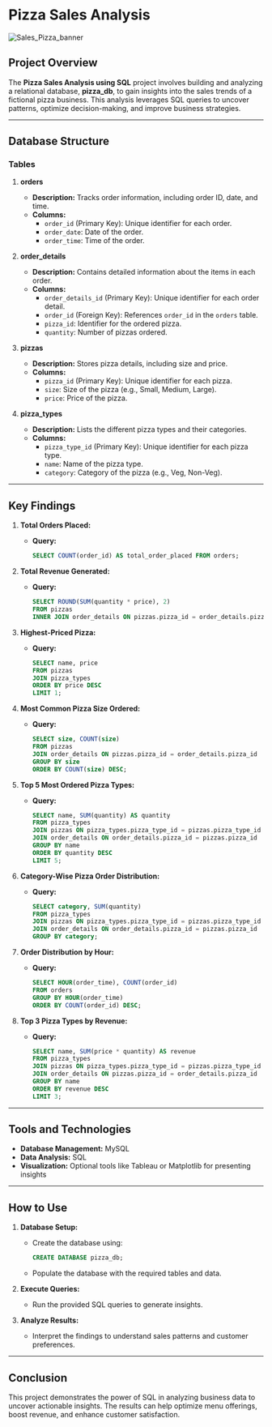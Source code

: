 # Pizza Sales Analysis

![Sales_Pizza_banner](https://github.com/user-attachments/assets/93b46a36-827f-458b-91a3-c1e10d1f7750)


## Project Overview

The **Pizza Sales Analysis using SQL** project involves building and analyzing a relational database, **pizza\_db**, to gain insights into the sales trends of a fictional pizza business. This analysis leverages SQL queries to uncover patterns, optimize decision-making, and improve business strategies.

---

## Database Structure

### Tables

1. **orders**

   - **Description:** Tracks order information, including order ID, date, and time.
   - **Columns:**
     - `order_id` (Primary Key): Unique identifier for each order.
     - `order_date`: Date of the order.
     - `order_time`: Time of the order.

2. **order\_details**

   - **Description:** Contains detailed information about the items in each order.
   - **Columns:**
     - `order_details_id` (Primary Key): Unique identifier for each order detail.
     - `order_id` (Foreign Key): References `order_id` in the `orders` table.
     - `pizza_id`: Identifier for the ordered pizza.
     - `quantity`: Number of pizzas ordered.

3. **pizzas**

   - **Description:** Stores pizza details, including size and price.
   - **Columns:**
     - `pizza_id` (Primary Key): Unique identifier for each pizza.
     - `size`: Size of the pizza (e.g., Small, Medium, Large).
     - `price`: Price of the pizza.

4. **pizza\_types**

   - **Description:** Lists the different pizza types and their categories.
   - **Columns:**
     - `pizza_type_id` (Primary Key): Unique identifier for each pizza type.
     - `name`: Name of the pizza type.
     - `category`: Category of the pizza (e.g., Veg, Non-Veg).

---

## Key Findings

1. **Total Orders Placed:**

   - **Query:**
     ```sql
     SELECT COUNT(order_id) AS total_order_placed FROM orders;
     ```

2. **Total Revenue Generated:**

   - **Query:**
     ```sql
     SELECT ROUND(SUM(quantity * price), 2)
     FROM pizzas
     INNER JOIN order_details ON pizzas.pizza_id = order_details.pizza_id;
     ```

3. **Highest-Priced Pizza:**

   - **Query:**
     ```sql
     SELECT name, price
     FROM pizzas
     JOIN pizza_types
     ORDER BY price DESC
     LIMIT 1;
     ```

4. **Most Common Pizza Size Ordered:**

   - **Query:**
     ```sql
     SELECT size, COUNT(size)
     FROM pizzas
     JOIN order_details ON pizzas.pizza_id = order_details.pizza_id
     GROUP BY size
     ORDER BY COUNT(size) DESC;
     ```

5. **Top 5 Most Ordered Pizza Types:**

   - **Query:**
     ```sql
     SELECT name, SUM(quantity) AS quantity
     FROM pizza_types
     JOIN pizzas ON pizza_types.pizza_type_id = pizzas.pizza_type_id
     JOIN order_details ON order_details.pizza_id = pizzas.pizza_id
     GROUP BY name
     ORDER BY quantity DESC
     LIMIT 5;
     ```

6. **Category-Wise Pizza Order Distribution:**

   - **Query:**
     ```sql
     SELECT category, SUM(quantity)
     FROM pizza_types
     JOIN pizzas ON pizza_types.pizza_type_id = pizzas.pizza_type_id
     JOIN order_details ON order_details.pizza_id = pizzas.pizza_id
     GROUP BY category;
     ```

7. **Order Distribution by Hour:**

   - **Query:**
     ```sql
     SELECT HOUR(order_time), COUNT(order_id)
     FROM orders
     GROUP BY HOUR(order_time)
     ORDER BY COUNT(order_id) DESC;
     ```

8. **Top 3 Pizza Types by Revenue:**

   - **Query:**
     ```sql
     SELECT name, SUM(price * quantity) AS revenue
     FROM pizza_types
     JOIN pizzas ON pizza_types.pizza_type_id = pizzas.pizza_type_id
     JOIN order_details ON pizzas.pizza_id = order_details.pizza_id
     GROUP BY name
     ORDER BY revenue DESC
     LIMIT 3;
     ```

---

## Tools and Technologies

- **Database Management:** MySQL
- **Data Analysis:** SQL
- **Visualization:** Optional tools like Tableau or Matplotlib for presenting insights

---

## How to Use

1. **Database Setup:**

   - Create the database using:
     ```sql
     CREATE DATABASE pizza_db;
     ```
   - Populate the database with the required tables and data.

2. **Execute Queries:**

   - Run the provided SQL queries to generate insights.

3. **Analyze Results:**

   - Interpret the findings to understand sales patterns and customer preferences.

---

## Conclusion

This project demonstrates the power of SQL in analyzing business data to uncover actionable insights. The results can help optimize menu offerings, boost revenue, and enhance customer satisfaction.
